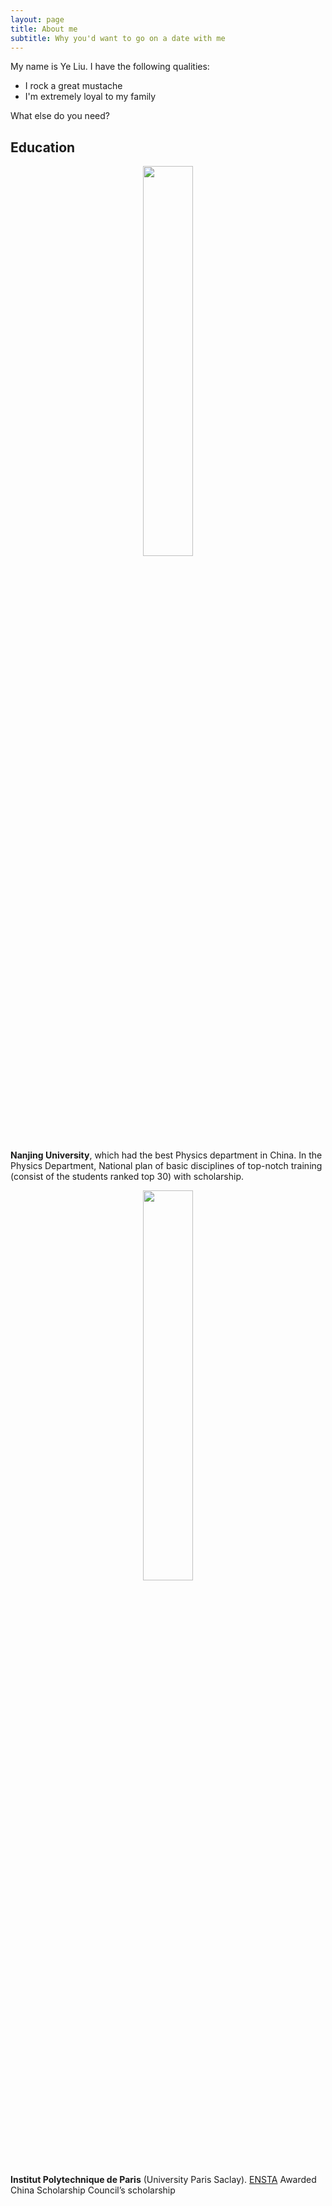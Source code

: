 ```yaml
---
layout: page
title: About me
subtitle: Why you'd want to go on a date with me
---
```


My name is Ye Liu. I have the following qualities:

- I rock a great mustache
- I'm extremely loyal to my family

What else do you need?

## Education

<div align="center">    
<img src="https://github.com/gggliuye/gggliuye.github.io/blob/master/assets/img/nju.jpg" width="40%" height="40%" />
</div>

**Nanjing University**, which had the best Physics department in China. In the Physics Department, National plan of basic disciplines of top-notch training (consist of the students ranked top 30) with scholarship.

<div align="center">    
<img src="https://github.com/gggliuye/gggliuye.github.io/blob/master/assets/img/ip-paris.jpg" width="40%" height="40%" />
</div>

**Institut Polytechnique de Paris** (University Paris Saclay). [ENSTA](http://www.ensta-paris.fr/cn/node/1214) Awarded China Scholarship Council’s scholarship
